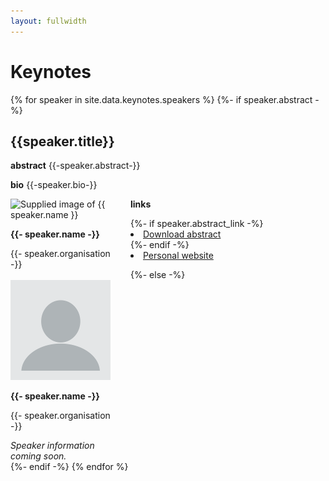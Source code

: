 ```yaml
---
layout: fullwidth
---
```


# Keynotes

<div class="container">
{% for speaker in site.data.keynotes.speakers %}
    {%- if speaker.abstract -%}
    <h2>{{speaker.title}}</h2>
    <div class="row">
        <div class="col-md-6">                
            <p><b class="text-uppercase">abstract</b>&nbsp;{{-speaker.abstract-}}</p>
        </div>
        <div class="col-md-6">       
            <p><b class="text-uppercase">bio</b>&nbsp;{{-speaker.bio-}}</p>
            <div class="thumbnail" style="width:160px; float: inline-start; margin-right: 32px">
                  <img src="{{speaker.image}}" alt="Supplied image of {{ speaker.name }}" style="object-fit: cover; height:160px; width:100%;">
                  <div class="caption">      
                    <p><b>{{- speaker.name -}}</b></p>
                    <p>{{- speaker.organisation -}}</p>
                  </div>
            </div>                
            <p><b class="text-uppercase">links</b></p>
            <ul style="list-style: inside">
                {%- if speaker.abstract_link -%}<li><a href="{{speaker.abstract_link}}">Download abstract</a></li>{%- endif -%} 
                <li><a href="{{speaker.website}}">Personal website</a></li>
            </ul>
        </div>
    </div>
    {%- else -%}
    <div class="thumbnail" style="width:160px">
        <img src="/img/oc/default.png" style="object-fit: cover; height:160px; width:100%;">
        <div class="caption">      
            <p><b>{{- speaker.name -}}</b></p>
            <p>{{- speaker.organisation -}}</p>
            <em>Speaker information coming soon.</em>
        </div>        
    </div>
    {%- endif -%}
{% endfor %}    
</div>
